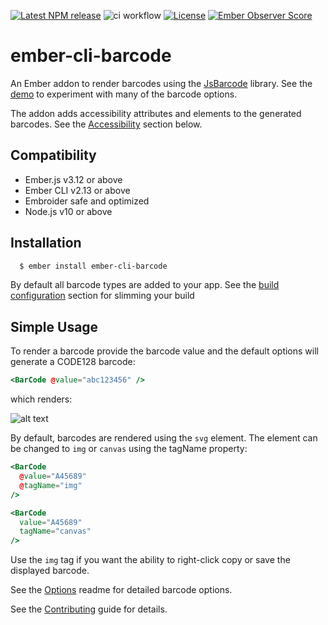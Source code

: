[![Latest NPM release][npm-badge]][npm-badge-url]
![ci workflow](https://github.com/maxwondercorn/ember-cli-barcode/actions/workflows/ci.yml/badge.svg)
[![License][license-badge]][license-badge-url]
[![Ember Observer Score](https://emberobserver.com/badges/ember-cli-barcode.svg)](https://emberobserver.com/addons/ember-cli-barcode)

[npm-badge]: https://img.shields.io/npm/v/ember-cli-barcode.svg
[npm-badge-url]: https://www.npmjs.com/package/ember-cli-barcode
[ember-observer-badge]: http://emberobserver.com/badges/ember-cli-barcode.svg
[ember-observer-badge-url]: http://emberobserver.com/addons/ember-cli-barcode
[license-badge]: https://img.shields.io/badge/License-MIT-yellow.svg
[license-badge-url]: https://github.com/maxwondercorn/ember-cli-barcode/blob/master/LICENSE
[dependencies-badge]: https://img.shields.io/david/maxwondercorn/ember-cli-barcode.svg
[dependencies-badge-url]: https://david-dm.org/maxwondercorn/ember-cli-barcode
[devdependencies-badge]: https://img.shields.io/david/dev/maxwondercorn/ember-cli-barcode.svg
[devdependencies-badge-url]: https://david-dm.org/maxwondercorn/ember-cli-barcode#info=devDependencies

# ember-cli-barcode

An Ember addon to render barcodes using the [JsBarcode](https://github.com/lindell/JsBarcode) library. See the [demo](https://maxwondercorn.github.io/ember-cli-barcode/) to experiment with many of the barcode options.

The addon adds accessibility attributes and elements to the generated barcodes. See the [Accessibility](#Accessibility) section below.

Compatibility
------------------------------------------------------------------------------

* Ember.js v3.12 or above
* Ember CLI v2.13 or above
* Embroider safe and optimized
* Node.js v10 or above


Installation
------------------------------------------------------------------------------

```bash
  $ ember install ember-cli-barcode
```

By default all barcode types are added to your app. See the [build configuration](#Build-Configuration) section for slimming your build

## Simple Usage

To render a barcode provide the barcode value and the default options will generate a CODE128 barcode:

```handlebars
<BarCode @value="abc123456" />
```

which renders:

![alt text](https://github.com/maxwondercorn/ember-cli-barcode/raw/main/images/abc123456.png "CODE128 Barcode")


By default, barcodes are rendered using the `svg` element. The element can be changed to `img` or `canvas` using the tagName property:

```handlebars
<BarCode
  @value="A45689"
  @tagName="img"
/>

<BarCode
  value="A45689"
  tagName="canvas"
/>
```

Use the `img` tag if you want the ability to right-click copy or save the displayed barcode.

See the [Options](OPTIONS.md) readme for detailed barcode options.

See the [Contributing](CONTRIBUTING.md) guide for details.
